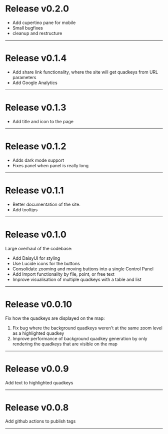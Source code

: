 # Release v0.2.0

- Add cupertino pane for mobile
- Small bugfixes
- cleanup and restructure

---

# Release v0.1.4

- Add share link functionality, where the site will get quadkeys from URL parameters
- Add Google Analytics

---

# Release v0.1.3

- Add title and icon to the page

---

# Release v0.1.2

- Adds dark mode support
- Fixes panel when panel is really long

---

# Release v0.1.1

- Better documentation of the site.
- Add tooltips

---

# Release v0.1.0

Large overhaul of the codebase:

- Add DaisyUI for styling
- Use Lucide icons for the buttons
- Consolidate zooming and moving buttons into a single Control Panel
- Add Import functionality by file, point, or free text
- Improve visualisation of multiple quadkeys with a table and list

---

# Release v0.0.10

Fix how the quadkeys are displayed on the map:

1. Fix bug where the background quadkeys weren't at the same zoom level as a highlighted quadkey
2. Improve performance of background quadkey generation by only rendering the quadkeys that are visible on the map

---

# Release v0.0.9

Add text to highlighted quadkeys

---

# Release v0.0.8

Add github actions to publish tags

---
